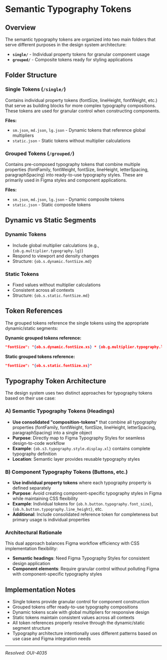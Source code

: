 # Semantic Typography Tokens

## Overview

The semantic typography tokens are organized into two main folders that serve different purposes in the design system architecture:

- **`single/`** - Individual property tokens for granular component usage
- **`grouped/`** - Composite tokens ready for styling applications

## Folder Structure

### Single Tokens (`/single/`)

Contains individual property tokens (fontSize, lineHeight, fontWeight, etc.) that serve as building blocks for more complex typography compositions. These tokens are used for granular control when constructing components.

**Files:**
- `sm.json`, `md.json`, `lg.json` - Dynamic tokens that reference global multipliers
- `static.json` - Static tokens without multiplier calculations

### Grouped Tokens (`/grouped/`)

Contains pre-composed typography tokens that combine multiple properties (fontFamily, fontWeight, fontSize, lineHeight, letterSpacing, paragraphSpacing) into ready-to-use typography styles. These are primarily used in Figma styles and component applications.

**Files:**
- `sm.json`, `md.json`, `lg.json` - Dynamic composite tokens
- `static.json` - Static composite tokens

## Dynamic vs Static Segments

### Dynamic Tokens
- Include global multiplier calculations (e.g., `{ob.g.multiplier.typography.lg}`)
- Respond to viewport and density changes
- Structure: `{ob.s.dynamic.fontSize.md}`

### Static Tokens  
- Fixed values without multiplier calculations
- Consistent across all contexts
- Structure: `{ob.s.static.fontSize.md}`

## Token References

The grouped tokens reference the single tokens using the appropriate dynamic/static segments:

**Dynamic grouped tokens reference:**
```json
"fontSize": "{ob.s.dynamic.fontSize.xs} * {ob.g.multiplier.typography.lg}"
```

**Static grouped tokens reference:**
```json  
"fontSize": "{ob.s.static.fontSize.xs}"
```

## Typography Token Architecture

The design system uses two distinct approaches for typography tokens based on their use case:

### A) Semantic Typography Tokens (Headings)
- **Use consolidated "composition-tokens"** that combine all typography properties (fontFamily, fontWeight, fontSize, lineHeight, letterSpacing, paragraphSpacing) into a single object
- **Purpose**: Directly map to Figma Typography Styles for seamless design-to-code workflow
- **Example**: `{ob.s3.typography.style.display.xl}` contains complete typography definition
- **Location**: Semantic layer provides reusable typography styles

### B) Component Typography Tokens (Buttons, etc.)
- **Use individual property tokens** where each typography property is defined separately
- **Purpose**: Avoid creating component-specific typography styles in Figma while maintaining CSS flexibility
- **Example**: Individual tokens for `{ob.h.button.typography.font_size}`, `{ob.h.button.typography.line_height}`, etc.
- **Additional**: Include consolidated reference token for completeness but primary usage is individual properties

### Architectural Rationale
This dual approach balances Figma workflow efficiency with CSS implementation flexibility:
- **Semantic headings**: Need Figma Typography Styles for consistent design application
- **Component elements**: Require granular control without polluting Figma with component-specific typography styles

## Implementation Notes

- Single tokens provide granular control for component construction
- Grouped tokens offer ready-to-use typography compositions  
- Dynamic tokens scale with global multipliers for responsive design
- Static tokens maintain consistent values across all contexts
- All token references properly resolve through the dynamic/static segment structure
- Typography architecture intentionally uses different patterns based on use case and Figma integration needs

---
*Resolved: OUI-4035*
